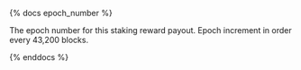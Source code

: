 {% docs epoch_number %}

The epoch number for this staking reward payout. Epoch increment in order every 43,200 blocks.

{% enddocs %}
